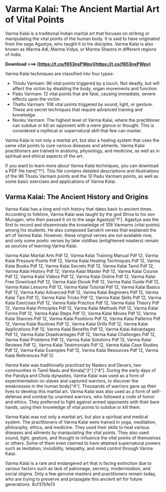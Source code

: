 
 
# Varma Kalai: The Ancient Martial Art of Vital Points
 
Varma Kalai is a traditional Indian martial art that focuses on striking or manipulating the vital points of the human body. It is said to have originated from the sage Agastya, who taught it to his disciples. Varma Kalai is also known as Marma Adi, Marma Vidya, or Marma Shastra in different regions of India.
 
**Download ===> [https://t.co/f653nxPWpv](https://t.co/f653nxPWpv)**


 
Varma Kalai techniques are classified into four types:
 
- Thodu Varmam: 96 vital points triggered by a touch. Not deadly, but will affect the victim by disabling the body, organ movements and function.
- Padu Varmam: 12 vital points that are fatal, causing immediate, severe effects upon the victim.
- Thattu Varmam: 108 vital points triggered by sound, light, or gesture. These are secret techniques that require advanced training and knowledge.
- Nooku Varmam: The highest level of Varma Kalai, where the practitioner can subdue or kill an opponent with a mere glance or thought. This is considered a mythical or supernatural skill that few can master.

Varma Kalai is not only a martial art, but also a healing system that uses the same vital points to cure various diseases and ailments. Varma Kalai practitioners are trained in anatomy, physiology, and medicine, as well as in spiritual and ethical aspects of the art.
 
If you want to learn more about Varma Kalai techniques, you can download a PDF file here[^1^]. This file contains detailed descriptions and illustrations of the 96 Thodu Varmam points and the 12 Padu Varmam points, as well as some basic exercises and applications of Varma Kalai.

## Varma Kalai: The Ancient History and Origins
 
Varma Kalai has a long and rich history that dates back to ancient times. According to folklore, Varma Kalai was taught by the god Shiva to his son Murugan, who then passed it on to the sage Agastya[^1^]. Agastya was the first to record and disseminate the knowledge of 108 Varmams (vital points) among his students. He also composed Sanskrit verses that explained the art of Varma Kalai. However, these original verses are not available now, and only some poetic verses by later siddhas (enlightened masters) remain as sources of learning Varma Kalai.
 
Varma Kalai Martial Arts Pdf 12,  Varma Kalai Training Manual Pdf 12,  Varma Kalai Pressure Points Pdf 12,  Varma Kalai Healing Techniques Pdf 12,  Varma Kalai Books Pdf 12,  Varma Kalai Secrets Pdf 12,  Varma Kalai Tamil Pdf 12,  Varma Kalai History Pdf 12,  Varma Kalai Master Pdf 12,  Varma Kalai Course Pdf 12,  Varma Kalai Videos Pdf 12,  Varma Kalai Online Pdf 12,  Varma Kalai Free Download Pdf 12,  Varma Kalai Ebook Pdf 12,  Varma Kalai Guide Pdf 12,  Varma Kalai Lessons Pdf 12,  Varma Kalai Tutorial Pdf 12,  Varma Kalai Basics Pdf 12,  Varma Kalai Advanced Pdf 12,  Varma Kalai Beginners Pdf 12,  Varma Kalai Tips Pdf 12,  Varma Kalai Tricks Pdf 12,  Varma Kalai Skills Pdf 12,  Varma Kalai Exercises Pdf 12,  Varma Kalai Practice Pdf 12,  Varma Kalai Theory Pdf 12,  Varma Kalai Principles Pdf 12,  Varma Kalai Methods Pdf 12,  Varma Kalai Forms Pdf 12,  Varma Kalai Steps Pdf 12,  Varma Kalai Moves Pdf 12,  Varma Kalai Stances Pdf 12,  Varma Kalai Positions Pdf 12,  Varma Kalai Patterns Pdf 12,  Varma Kalai Routines Pdf 12,  Varma Kalai Drills Pdf 12,  Varma Kalai Applications Pdf 12,  Varma Kalai Benefits Pdf 12,  Varma Kalai Advantages Pdf 12,  Varma Kalai Disadvantages Pdf 12,  Varma Kalai Challenges Pdf 12,  Varma Kalai Problems Pdf 12,  Varma Kalai Solutions Pdf 12,  Varma Kalai Reviews Pdf 12,  Varma Kalai Testimonials Pdf 12,  Varma Kalai Case Studies Pdf 12,  Varma Kalai Examples Pdf 12,  Varma Kalai Resources Pdf 12,  Varma Kalai References Pdf 12
 
Varma Kalai was traditionally practiced by Nadars and Devars, two communities in Tamil Nadu and Kerala[^2^] [^4^]. During the early days of the Pandya and Chola dynasties, Varma Kalai was used as a form of experimentation on slaves and captured warriors, to discover the weaknesses in the human body[^4^]. Thousands of warriors gave up their lives to develop this martial art. Varma Kalai was also used as a form of self-defense and combat by unarmed warriors, who followed a code of honor and ethics. They preferred to fight against armed opponents with their bare hands, using their knowledge of vital points to subdue or kill them.
 
Varma Kalai was not only a martial art, but also a spiritual and medical system. The practitioners of Varma Kalai were trained in yoga, meditation, philosophy, ethics, and medicine. They used their skills to heal various diseases and ailments by manipulating the vital points. They also used sound, light, gesture, and thought to influence the vital points of themselves or others. Some of them even claimed to have attained supernatural powers such as levitation, invisibility, telepathy, and mind control through Varma Kalai.
 
Varma Kalai is a rare and endangered art that is facing extinction due to various factors such as lack of patronage, secrecy, modernization, and social stigma. Only a few genuine masters and practitioners remain today, who are trying to preserve and propagate this ancient art for future generations.
 8cf37b1e13
 
